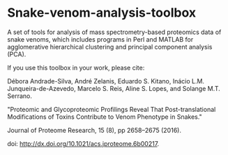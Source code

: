 # Snake-venom-analysis-toolbox

A set of tools for analysis of mass spectrometry-based proteomics data of snake venoms, which includes programs in Perl and MATLAB for agglomerative hierarchical clustering and principal component analysis (PCA).

If you use this toolbox in your work, please cite:

Débora Andrade-Silva, André Zelanis, Eduardo S. Kitano, Inácio L.M. Junqueira-de-Azevedo, Marcelo S. Reis, Aline S. Lopes, and Solange M.T. Serrano.

"Proteomic and Glycoproteomic Profilings Reveal That Post-translational Modifications of Toxins Contribute to Venom Phenotype in Snakes."

Journal of Proteome Research, 15 (8), pp 2658–2675 (2016).

doi: http://dx.doi.org/10.1021/acs.jproteome.6b00217.

